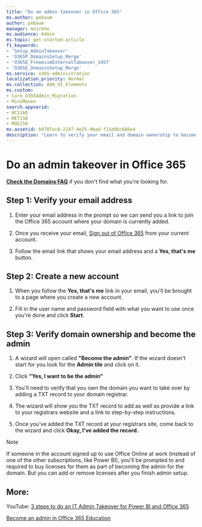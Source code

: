 ```yaml
---
title: "Do an admin takeover in Office 365"
ms.author: pebaum
author: pebaum
manager: mnirkhe
ms.audience: Admin
ms.topic: get-started-article
f1_keywords:
- 'Setup_AdminTakeover'
- 'O365P_DomainsSetup_Merge'
- 'O365E_FreemiumExternalTakeover_1457'
- 'O365E_DomainsSetup_Merge'
ms.service: o365-administration
localization_priority: Normal
ms.collection: Adm_UI_Elements
ms.custom:
- Core_O365Admin_Migration
- MiniMaven
search.appverid:
- BCS160
- MET150
- MOE150
ms.assetid: b9707ec8-2247-4e25-9bad-f11ddbc686e4
description: "Learn to verify your email and domain ownership to become the admin."
---
```


# Do an admin takeover in Office 365

 **[Check the Domains FAQ](../setup/domains-faq.md)** if you don't find what you're looking for. 
  
## Step 1: Verify your email address

1. Enter your email address in the prompt so we can send you a link to join the Office 365 account where your domain is currently added.
    
2. Once you receive your email, [Sign out of Office 365](https://login.microsoftonline.com/logout.srf) from your current account. 
    
3. Follow the email link that shows your email address and a **Yes, that's me** button. 
    
## Step 2: Create a new account

1. When you follow the **Yes, that's me** link in your email, you'll be brought to a page where you create a new account. 
    
2. Fill in the user name and password field with what you want to use once you're done and click **Start**. 
    
## Step 3: Verify domain ownership and become the admin

1. A wizard will open called **"Become the admin"**. If the wizard doesn't start for you look for the **Admin tile** and click on it. 
    
2. Click **"Yes, I want to be the admin"**
    
3. You'll need to verify that you own the domain you want to take over by adding a TXT record to your domain registrar.
    
1. The wizard will show you the TXT record to add as well as provide a link to your registrars website and a link to step-by-step instructions.
    
2. Once you've added the TXT record at your registrars site, come back to the wizard and click **Okay, I've added the record.**
    
> [!NOTE]
> If someone in the account signed up to use Office Online at work (instead of one of the other subscriptions, like Power BI), you'll be prompted to and required to buy licenses for them as part of becoming the admin for the domain. But you can add or remove licenses after you finish admin setup. 
  
## More:

YouTube: [3 steps to do an IT Admin Takeover for Power BI and Office 365](https://www.youtube.com/watch?v=xt5EsrQBZZk)
  
[Become an admin in Office 365 Education](https://go.microsoft.com/fwlink/?LinkId=512141)
  

